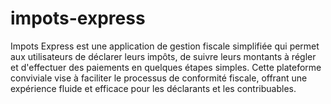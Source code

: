 # impots-express
 Impots Express est une application de gestion fiscale simplifiée qui permet aux utilisateurs de déclarer leurs impôts, de suivre leurs montants à régler et d&apos;effectuer des paiements en quelques étapes simples. Cette plateforme conviviale vise à faciliter le processus de conformité fiscale, offrant une expérience fluide et efficace pour les déclarants et les contribuables.
